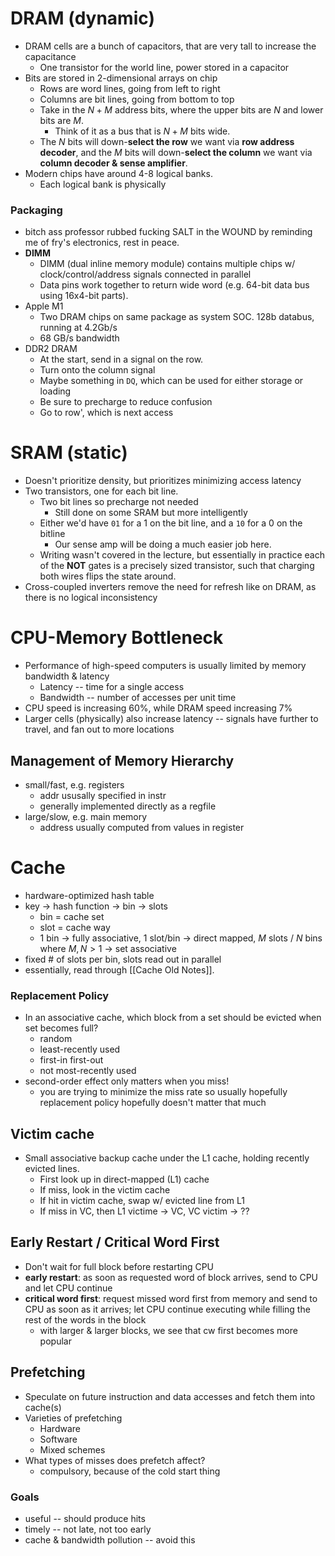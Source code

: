 # DRAM (dynamic)
- DRAM cells are a bunch of capacitors, that are very tall to increase the capacitance
	- One transistor for the world line, power stored in a capacitor
- Bits are stored in 2-dimensional arrays on chip
	- Rows are word lines, going from left to right
	- Columns are bit lines, going from bottom to top
	- Take in the $N+M$ address bits, where the upper bits are $N$ and lower bits are $M$.
		- Think of it as a bus that is $N+M$ bits wide.
	- The $N$ bits will down-**select the row** we want via **row address decoder**, and the $M$ bits will down-**select the column** we want via **column decoder & sense amplifier**.
- Modern chips have around 4-8 logical banks.
	- Each logical bank is physically 
### Packaging
* bitch ass professor rubbed fucking SALT in the WOUND by reminding me of fry's electronics, rest in peace.
* **DIMM**
	* DIMM (dual inline memory module) contains multiple chips w/ clock/control/address signals connected in parallel
	* Data pins work together to return wide word (e.g. 64-bit data bus using 16x4-bit parts).
* Apple M1
	* Two DRAM chips on same package as system SOC. 128b databus, running at 4.2Gb/s
	* 68 GB/s bandwidth
* DDR2 DRAM
	* At the start, send in a signal on the row. 
	* Turn onto the column signal
	* Maybe something in `DQ`, which can be used for either storage or loading
	* Be sure to precharge to reduce confusion
	* Go to row', which is next access
# SRAM (static)
- Doesn't prioritize density, but prioritizes minimizing access latency
- Two transistors, one for each bit line.
	- Two bit lines so precharge not needed
		- Still done on some SRAM but more intelligently
	- Either we'd have `01` for a 1 on the bit line, and a `10` for a 0 on the bitline
		- Our sense amp will be doing a much easier job here.
	- Writing wasn't covered in the lecture, but essentially in practice each of the **NOT** gates is a precisely sized transistor, such that charging both wires flips the state around.
- Cross-coupled inverters remove the need for refresh like on DRAM, as there is no logical inconsistency
# CPU-Memory Bottleneck
* Performance of high-speed computers is usually limited by memory bandwidth & latency
	* Latency -- time for a single access
	* Bandwidth -- number of accesses per unit time
* CPU speed is increasing 60%, while DRAM speed increasing 7%
* Larger cells (physically) also increase latency -- signals have further to travel, and fan out to more locations
## Management of Memory Hierarchy
- small/fast, e.g. registers
	- addr ususally specified in instr
	- generally implemented directly as a regfile
- large/slow, e.g. main memory
	- address usually computed from values in register
# Cache
* hardware-optimized hash table
* key -> hash function -> bin -> slots
	* bin = cache set
	* slot = cache way
	* 1 bin -> fully associative, 1 slot/bin -> direct mapped, $M$ slots / $N$ bins where $M, N > 1$ -> set associative
* fixed # of slots per bin, slots read out in parallel
* essentially, read through [[Cache Old Notes]].
### Replacement Policy
- In an associative cache, which block from a set should be evicted when set becomes full?
	- random
	- least-recently used
	- first-in first-out
	- not most-recently used
- second-order effect only matters when you miss!
	- you are trying to minimize the miss rate so usually hopefully replacement policy hopefully doesn't matter that much
## Victim cache
* Small associative backup cache under the L1 cache, holding recently evicted lines.
	* First look up in direct-mapped (L1) cache
	* If miss, look in the victim cache
	* If hit in victim cache, swap w/ evicted line from L1
	* If miss in VC, then L1 victime -> VC, VC victim -> ??
## Early Restart / Critical Word First
* Don't wait for full block before restarting CPU
* **early restart**: as soon as requested word of block arrives, send to CPU and let CPU continue
* **critical word first**: request missed word first from memory and send to CPU as soon as it arrives; let CPU continue executing while filling the rest of the words in the block
	* with larger & larger blocks, we see that cw first becomes more popular
## Prefetching
- Speculate on future instruction and data accesses and fetch them into cache(s)
- Varieties of prefetching
	- Hardware
	- Software
	- Mixed schemes
- What types of misses does prefetch affect?
	- compulsory, because of the cold start thing
### Goals
- useful -- should produce hits
- timely -- not late, not too early
- cache & bandwidth pollution -- avoid this